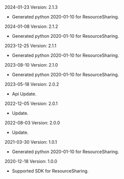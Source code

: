 2024-01-23 Version: 2.1.3
- Generated python 2020-01-10 for ResourceSharing.

2024-01-08 Version: 2.1.2
- Generated python 2020-01-10 for ResourceSharing.

2023-12-25 Version: 2.1.1
- Generated python 2020-01-10 for ResourceSharing.

2023-08-10 Version: 2.1.0
- Generated python 2020-01-10 for ResourceSharing.

2023-05-18 Version: 2.0.2
- Api Update.

2022-12-05 Version: 2.0.1
- Update.

2022-08-03 Version: 2.0.0
- Update.

2021-03-30 Version: 1.0.1
- Generated python 2020-01-10 for ResourceSharing.

2020-12-18 Version: 1.0.0
- Supported SDK for ResourceSharing.

